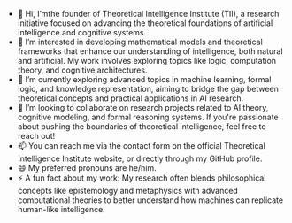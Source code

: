 - 👋 Hi, I’mthe founder of Theoretical Intelligence Institute (TII), a research initiative focused on advancing the theoretical foundations of artificial intelligence and cognitive systems.
- 👀 I’m interested in developing mathematical models and theoretical frameworks that enhance our understanding of intelligence, both natural and artificial. My work involves exploring topics like logic, computation theory, and cognitive architectures.
- 🌱 I’m currently exploring advanced topics in machine learning, formal logic, and knowledge representation, aiming to bridge the gap between theoretical concepts and practical applications in AI research.
- 💞️ I’m looking to collaborate on research projects related to AI theory, cognitive modeling, and formal reasoning systems. If you're passionate about pushing the boundaries of theoretical intelligence, feel free to reach out!
- 📫 You can reach me via the contact form on the official Theoretical Intelligence Institute website, or directly through my GitHub profile.
- 😄 My preferred pronouns are he/him.
- ⚡ A fun fact about my work: My research often blends philosophical concepts like epistemology and metaphysics with advanced computational theories to better understand how machines can replicate human-like intelligence.

<!---
theoretii/theoretii is a ✨ special ✨ repository because its `README.md` (this file) appears on your GitHub profile.
You can click the Preview link to take a look at your changes.
--->
